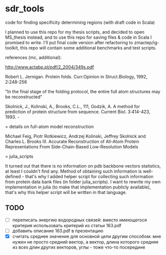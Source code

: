 # sdr_tools
code for finding specificity determining regions (with draft code in Scala)

I planned to use this repo for my thesis scripts, and decided to open MS_thesis instead, and to use this repo for saving files & code in Scala I promised to write.
I'll put final code version after refactoring to zmactep/ig-toolkit, this repo will contain some additional benchmarks and test scripts.

references (mc, additional):

http://www.actabp.pl/pdf/2_2004/349s.pdf

Robert L. Jernigan. Protein folds. Curr.Opinion in Struct.Biology, 1992, 2:248-256


"In the final stage of the folding protocol, the entire full atom structures may be reconstructed"

Skolnick, J., Kolinski, A., Brooks, C.L., 111, Godzik, A. A method for prediction of protein structure from sequence. Current Biol. 3:414-423, 1993. -

= details on full-atom model reconstruction

Michael Feig, Piotr Rotkiewicz, Andrzej Kolinski, Jeffrey Skolnick and Charles L. Brooks III.
Accurate Reconstruction of All-Atom Protein Representations From Side-Chain-Based Low-Resolution Models

= julia_scripts

It turned out that there is no information on pdb backbone vectors statistics, at least I couldn't find any. Method of obtaining such information is well-defined - that's why I added helper script for collecting such information from protein data bank files (in folder julia_scripts). I want to rewrite my own implementation in julia (to make that implementation publicly available), that's why this helper script will be written in that language.

TODO
----

- [ ] переписать энергию водородных связей: вместо имеющегося критерия использовать критерий из статьи 163.pdf
- [ ] добавить описание 163.pdf в презентацию
- [x] считать среднее значение для основной цепи другим способом: мне нужен не просто средний вектор, а вектор, длина которого средняя из всех длин других векторов, углы - тоже что-то посередине
